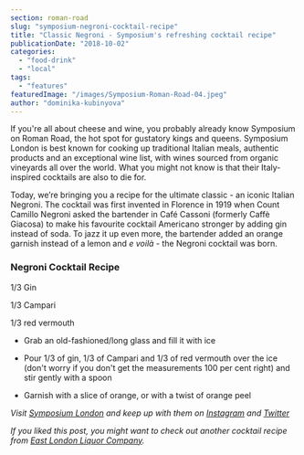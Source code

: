 ```yaml
---
section: roman-road
slug: "symposium-negroni-cocktail-recipe"
title: "Classic Negroni - Symposium's refreshing cocktail recipe"
publicationDate: "2018-10-02"
categories: 
  - "food-drink"
  - "local"
tags: 
  - "features"
featuredImage: "/images/Symposium-Roman-Road-04.jpeg"
author: "dominika-kubinyova"
---
```


If you're all about cheese and wine, you probably already know Symposium on Roman Road, the hot spot for gustatory kings and queens. Symposium London is best known for cooking up traditional Italian meals, authentic products and an exceptional wine list, with wines sourced from organic vineyards all over the world. What you might not know is that their Italy-inspired cocktails are also to die for.

Today, we’re bringing you a recipe for the ultimate classic - an iconic Italian Negroni. The cocktail was first invented in Florence in 1919 when Count Camillo Negroni asked the bartender in Café Cassoni (formerly Caffè Giacosa) to make his favourite cocktail Americano stronger by adding gin instead of soda. To jazz it up even more, the bartender added an orange garnish instead of a lemon and _e voilà -_ the Negroni cocktail was born.

### Negroni Cocktail Recipe

1/3 Gin

1/3 Campari

1/3 red vermouth

- Grab an old-fashioned/long glass and fill it with ice

- Pour 1/3 of gin, 1/3 of Campari and 1/3 of red vermouth over the ice (don't worry if you don't get the measurements 100 per cent right) and stir gently with a spoon

- Garnish with a slice of orange, or with a twist of orange peel

_Visit [Symposium London](https://www.symposiumlondon.co.uk/) and keep up with them on [Instagram](https://www.instagram.com/symposiumlondon/) and [Twitter](https://twitter.com/SymposiumLDN)_

_If you liked this post, you might want to check out another cocktail recipe from [East London Liquor Company](https://romanroadlondon.com/nothing-toulouse-cocktail-recipe-east-london-liquor-company/)._
